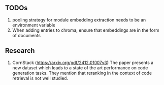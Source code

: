 ## TODOs

1. pooling strategy for module embedding extraction needs to be an environment variable
2. When adding entries to chroma, ensure that embeddings are in the form of documents

## Research
1. CornStack (https://arxiv.org/pdf/2412.01007v3)
The paper presents a new dataset which leads to a state of the art performance on code generation tasks. They mention that reranking in the context of code retrieval is not well studied.

